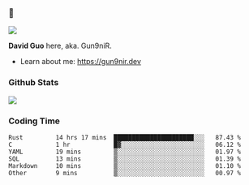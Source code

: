 ### 👋

![](https://komarev.com/ghpvc/?username=Gun9niR&label=Total+Views)

**David Guo** here, aka. Gun9niR.

- Learn about me: https://gun9nir.dev

### Github Stats

<img src="https://github-readme-stats.vercel.app/api?username=Gun9niR&count_private=true&show_icons=true&theme=vue-dark&hide_title=true">

### Coding Time

<!--START_SECTION:waka-->

```text
Rust         14 hrs 17 mins  ██████████████████████░░░   87.43 %
C            1 hr            █▓░░░░░░░░░░░░░░░░░░░░░░░   06.12 %
YAML         19 mins         ▒░░░░░░░░░░░░░░░░░░░░░░░░   01.97 %
SQL          13 mins         ▒░░░░░░░░░░░░░░░░░░░░░░░░   01.39 %
Markdown     10 mins         ▒░░░░░░░░░░░░░░░░░░░░░░░░   01.10 %
Other        9 mins          ▒░░░░░░░░░░░░░░░░░░░░░░░░   00.97 %
```

<!--END_SECTION:waka-->
